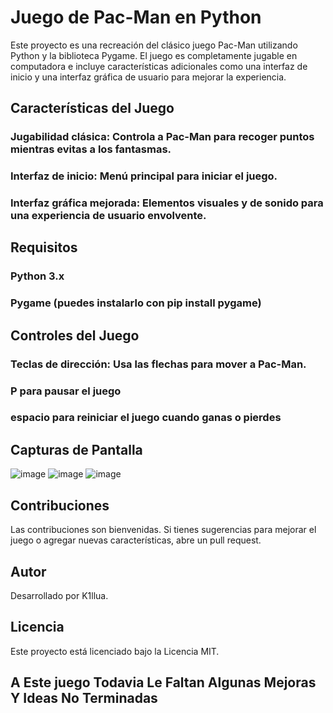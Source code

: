# Juego de Pac-Man en Python
Este proyecto es una recreación del clásico juego Pac-Man utilizando Python y la biblioteca Pygame. El juego es completamente jugable en computadora e incluye características adicionales como una interfaz de inicio y una interfaz gráfica de usuario para mejorar la experiencia.

## Características del Juego
### Jugabilidad clásica: Controla a Pac-Man para recoger puntos mientras evitas a los fantasmas.
### Interfaz de inicio: Menú principal para iniciar el juego.
### Interfaz gráfica mejorada: Elementos visuales y de sonido para una experiencia de usuario envolvente.

## Requisitos
### Python 3.x
### Pygame (puedes instalarlo con pip install pygame)

## Controles del Juego
### Teclas de dirección: Usa las flechas para mover a Pac-Man.
### P para pausar el juego
### espacio para reiniciar el juego cuando ganas o pierdes

## Capturas de Pantalla
![image](https://github.com/user-attachments/assets/0d978f9b-7708-47b7-b9d6-6ea0c03e5732)
![image](https://github.com/user-attachments/assets/e37e1479-90e1-4e7f-bdb3-6193a1587548)
![image](https://github.com/user-attachments/assets/76bad6a0-eb75-470e-b4d1-c76737f2270f)


## Contribuciones
Las contribuciones son bienvenidas. Si tienes sugerencias para mejorar el juego o agregar nuevas características, abre un pull request.

## Autor
Desarrollado por K1llua.

## Licencia
Este proyecto está licenciado bajo la Licencia MIT.

## A Este juego Todavia Le Faltan Algunas Mejoras Y Ideas No Terminadas
